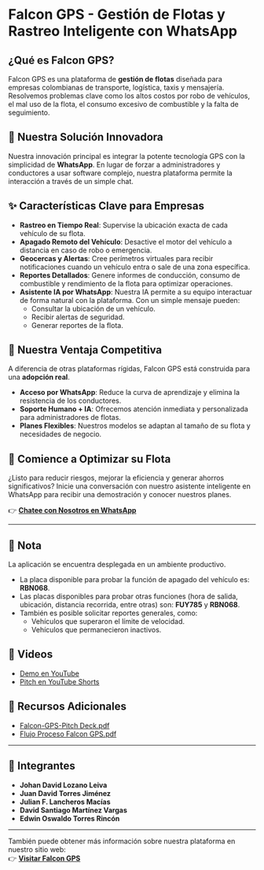 # Falcon GPS - Gestión de Flotas y Rastreo Inteligente con WhatsApp

## ¿Qué es Falcon GPS?
Falcon GPS es una plataforma de **gestión de flotas** diseñada para empresas colombianas de transporte, logística, taxis y mensajería. Resolvemos problemas clave como los altos costos por robo de vehículos, el mal uso de la flota, el consumo excesivo de combustible y la falta de seguimiento.

## 🌟 Nuestra Solución Innovadora
Nuestra innovación principal es integrar la potente tecnología GPS con la simplicidad de **WhatsApp**. En lugar de forzar a administradores y conductores a usar software complejo, nuestra plataforma permite la interacción a través de un simple chat.

## ✨ Características Clave para Empresas
* **Rastreo en Tiempo Real**: Supervise la ubicación exacta de cada vehículo de su flota.  
* **Apagado Remoto del Vehículo**: Desactive el motor del vehículo a distancia en caso de robo o emergencia.  
* **Geocercas y Alertas**: Cree perímetros virtuales para recibir notificaciones cuando un vehículo entra o sale de una zona específica.  
* **Reportes Detallados**: Genere informes de conducción, consumo de combustible y rendimiento de la flota para optimizar operaciones.  
* **Asistente IA por WhatsApp**: Nuestra IA permite a su equipo interactuar de forma natural con la plataforma. Con un simple mensaje pueden:  
  - Consultar la ubicación de un vehículo.  
  - Recibir alertas de seguridad.  
  - Generar reportes de la flota.  

## 🚀 Nuestra Ventaja Competitiva
A diferencia de otras plataformas rígidas, Falcon GPS está construida para una **adopción real**.  
* **Acceso por WhatsApp**: Reduce la curva de aprendizaje y elimina la resistencia de los conductores.  
* **Soporte Humano + IA**: Ofrecemos atención inmediata y personalizada para administradores de flotas.  
* **Planes Flexibles**: Nuestros modelos se adaptan al tamaño de su flota y necesidades de negocio.  

## 🤝 Comience a Optimizar su Flota
¿Listo para reducir riesgos, mejorar la eficiencia y generar ahorros significativos? Inicie una conversación con nuestro asistente inteligente en WhatsApp para recibir una demostración y conocer nuestros planes.

👉 [**Chatee con Nosotros en WhatsApp**](https://api.whatsapp.com/send/?phone=14155238886&text&type=phone_number&app_absent=0)

---

## 📝 Nota
La aplicación se encuentra desplegada en un ambiente productivo.  

- La placa disponible para probar la función de apagado del vehículo es: **RBN068**.  
- Las placas disponibles para probar otras funciones (hora de salida, ubicación, distancia recorrida, entre otras) son: **FUY785** y **RBN068**.  
- También es posible solicitar reportes generales, como:  
  - Vehículos que superaron el límite de velocidad.  
  - Vehículos que permanecieron inactivos.  

## 🎥 Videos
- [Demo en YouTube](https://www.youtube.com/watch?v=hoKsmSg2OAs)  
- [Pitch en YouTube Shorts](https://www.youtube.com/shorts/6cQiseMC7WU)  

## 📂 Recursos Adicionales
- [Falcon-GPS-Pitch Deck.pdf](./Falcon-GPS-Pitch%20Deck.pdf)  
- [Flujo Proceso Falcon GPS.pdf](./Flujo%20Proceso%20Falcon%20GPS.pdf)  

---

## 👥 Integrantes
- **Johan David Lozano Leiva**  
- **Juan David Torres Jiménez**  
- **Julian F. Lancheros Macías**  
- **David Santiago Martínez Vargas**  
- **Edwin Oswaldo Torres Rincón**  

---

También puede obtener más información sobre nuestra plataforma en nuestro sitio web:  
👉 [**Visitar Falcon GPS**](https://v0-whats-app-car-loan-tracking.vercel.app)

